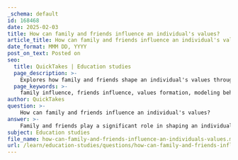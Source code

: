 ```yaml
---
_schema: default
id: 168468
date: 2025-02-03
title: How can family and friends influence an individual's values?
article_title: How can family and friends influence an individual's values?
date_format: MMM DD, YYYY
post_on_text: Posted on
seo:
  title: QuickTakes | Education studies
  page_description: >-
    Explores how family and friends shape an individual's values through modeling behavior, communication, social reinforcement, cultural context, peer pressure, and support.
  page_keywords: >-
    family influence, friends influence, values formation, modeling behavior, communication, social reinforcement, cultural context, peer pressure, support systems, personal development
author: QuickTakes
question: >-
    How can family and friends influence an individual's values?
answer: >-
    Family and friends play a significant role in shaping an individual's values through various mechanisms:\n\n1. **Modeling Behavior**: Family members and friends often serve as role models. Their actions, beliefs, and attitudes can influence an individual's perception of what is important. For example, if a family member is actively involved in community service, this may instill a value of altruism in the individual, leading them to prioritize helping others.\n\n2. **Communication and Discussion**: Conversations with family and friends can expose individuals to different perspectives and values. Through discussions about ethics, priorities, and life choices, individuals may adopt or adapt values that resonate with them. For instance, a friend who emphasizes the importance of education may encourage another to value learning and personal development.\n\n3. **Social Reinforcement**: Values are often reinforced through social interactions. When an individual shares values with their family and friends, they may feel validated and supported in those beliefs. This reinforcement can strengthen the commitment to those values, making them more integral to the individual's identity.\n\n4. **Cultural Context**: Family and friends are often the primary sources of cultural norms and values. They can impart traditions, beliefs, and practices that shape an individual's worldview. For example, cultural celebrations and rituals can instill values related to community, heritage, and identity.\n\n5. **Peer Pressure**: Friends, in particular, can exert pressure to conform to certain values or behaviors. This influence can be positive or negative, depending on the context. For instance, a group of friends who prioritize academic success may motivate an individual to adopt similar values regarding education.\n\n6. **Support Systems**: Family and friends often provide emotional support, which can influence an individual's values related to relationships, loyalty, and trust. The way they treat each other can set standards for how individuals view interpersonal relationships.\n\nIn summary, family and friends significantly influence an individual's values through modeling behavior, communication, social reinforcement, cultural context, peer pressure, and support systems. Understanding these influences is crucial for individuals as they reflect on their own values and how they align with their personal and career choices.
subject: Education studies
file_name: how-can-family-and-friends-influence-an-individuals-values.md
url: /learn/education-studies/questions/how-can-family-and-friends-influence-an-individuals-values
---
```


&nbsp;
